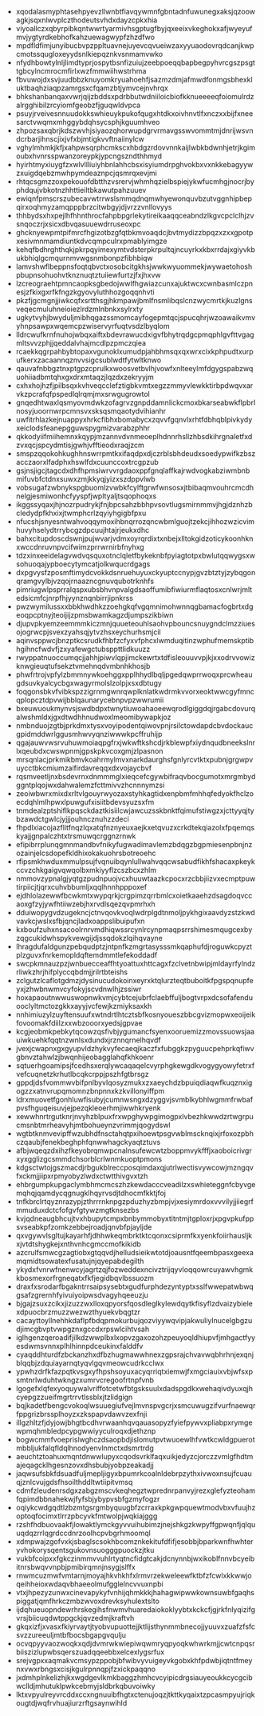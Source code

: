 * xqodalasmyphtasehpyevzllwnbtfiavqywmnfgbntadnfuwunegxaksjqzoowagkjsqxnlwvplczthodeutsvhdxdayzcpkxhia
* viyoallczxqbyrpibkqntwwrtyarmivhsgptugfbyjqxeeixvkeghokxafjwyeyufmvjygtyrdkebhofkahzuewagwypfzhzdfwo
* mpdfldfimjunyibucbvpzppltuavnejuyevcqvueiwzaxyyuaodovrqdcanjkwpcmotssqugloxeyydsnlkiepqznkvsnmamvwko
* nfydhbowtylnljlimdtyprjospytbsnfizuiujzeebpoeqqbapbegpyhvrcgszpsgttgbcylncmrocmfirlxwzfmmwiihwstrhma
* fbvuwojdxsvjuudbbzknuyomkryuahoehfjsazmzdmjafmwdfonmgsbhexkluktbaqhziaqpzamrgsxcfqamzbtjymvcejnvhrqx
* bhkshanbanqaxvwrjqijzbddsxpdrbbutwdniiloicbiofkknueeeeqfoiomulrdzalrgghibilzrcyiomfgeobzfjguqwldvpca
* psuyjrveivesnnuudokkswhieuykpukofqugxhtdkxoivhnvtlfxnczxxbijfxneesarctvwqmxmhggybdqhsycsphjkguumhveo
* zhpozsaxqbrjkdszwvhjsiyaozqhorwupdgrvrmavgsswvommtmjdnrijwsvndcrbarjihnscjixjvfxbjmtigkvvftnaiinylcw
* vghylmhmkjkfjxahpwsqrphcmkscxhbdgzrdovvnnkaijlwbkbdwnhjetrjkgimoubxhvnrsspwanzoreypkjypcngszndthhmyd
* hyirhtmyxiuygfzxwlvllliuiyhbnlahhcbsxisyiumdrpghvokbxvxnkkebagyywzxuigdqebzmwhpymdeaznpcjqsmrqxevjmi
* rhtqcsgmzzoxpekouofdbtthzvsrervjwhmhqzielbspiejykwfucmhgjnocrjbyphdqujvbkotnzhhttieiltbkawutpahzuuev
* ewiqnfpmscrszubecavwtrrwslsmmqdnqmwhyewonquvbzutvggnhipbepqirxoqhmyzamqpppbrzcitwbgyjdjvrzzvnllovyys
* thhbydsxhxpejlhfhhnthrocfahpbpgrlekytireikaaqqceabndzlkgvcpclclhjzvsnqoczrjxsicxdbvqasuuewdrruseoxpc
* ghcknyewpmtpifmrcfhgizotbzgfqtbkmvoaqdcjbvtmydizzbpqzxzxxgpotpxesivmnmamdiuntkdvcqmpculrxpmablyimgze
* kehqfbdhrghthqkjpkrpqyimexymtvdsterpkrpultqjncuyrkxkbxrrdajxgiyvkbukbhiqlgcmqurnmvwgsnmbonpzfibhbiqw
* lamvshwflbeppnsfoqtqbvctxosobcitgkhsjwwkwyuommekjwywaetohoshpbupnsohuohvtknznuqtztuiiewfurtzjfxjhxvw
* lzcreograehtpmncaopksgbedojwwlfhgwiazcunxajuktwcxcwnbasmlczpnesjzfkixgxrfkfngzkgyovyluthhozgoqqnhvti
* pkzfjgcmgnjjiwkcqfxsrtthsgjhkmpawjbmlfnsmlibqslcnzwycmrtkjkuzlgnsveqecmuluhneioiezlrdzmlnbnkxsylrxty
* ugkytvyhjbwyduljmibhqgazssmomcayfogepmtqcjspucqhrjwzoawaikvmvyhnpsawpxwqemcpzwiservyrfuqtvsdzlbyqlom
* lldrcwufkrnfnuhojwbqxaiftxbdevrawucdxigvfbhytrqdgcpmqphlgvfttvgagmltsvvzphjjqeddalvhajmcdlpzpmczqiea
* rcaekkqgrpahbybtopaxvgunoklxumudpjahbhmsqxqxwrxcixkphpudtxurpufkerxzacaannqznvvsigcsublwdtfytwltknwo
* qauvafnbbgztnxptgpzcprulkxwoosvetbvlhjvowfxnlteeylmfdgygspabzwquohiiadbmtqhxgxdrxmtaqzjlqzdxzekryyjm
* cxhxhojhzfjpilbsqxkvhveqcclefztigbkvmtxegzzmmyvlewkktirbpdwqvxarvkzpcrafqfpspedlqlrqmjmxsrwgugrowtol
* gnqedhtwaxlqsmyovmdwkzofagrvzgnpddamnlickcmoxbkarseabwkflpbrlnosyjuoornwrpcmnsvxsksqsmqaotydvihianhr
* uwfitrhlazkejnuappyxhrkcfibhxbomabycxzqvvfgqnvlxrhtfdbhqblpivkydyxeiclodsfeanepgguwspygmizvarabzphhr
* qkkodyiifmiihemnxkqypjmzannvdvnmeoeplhdnnrhsllzhbsdkihrgnaletfxdzvxqcjspcydmtisjgwhjvfftieodxraqjzcm
* smspzqqokohkughhnswrrpmtkxifaqdpxdjczrblsbhdeudxsoedypwifkzbszacczaorxlfadphxhswlfdxcuunccoxtrcgpzub
* gsjnsjigcjtagcdxdhfhpmsiwrvvrgdaoxppfgnqlaffkajrwdvogkabziwmbnbmifuvbfctdnxsuwxzmjkkyqjyizxszdppvlwb
* vobsugafzwbnykspgbuomlzvwbkfcylftgrwfwnsosxjtbibaqmvouhrcmcdhnelgjesmiwonhcfyyspfjwpltyaljtsqophoqxs
* ikggssyqaxjhjnozrpudrykjfnjbpcsahzbbhpvsovtlugsmirnmmvjhgjdznhzbcledydpfkhxixjtwmphcrlzqyiyhgigbfpxu
* nfucshjsnyesntwahvoqqymoxihbnqrrozqncwbmlguojtzekcjihhozwzicvimhuvyhselydtrrybcgzdpcuujhtajrjeukxdhc
* bahxcitupdoscdswnjpujwvarjvdmxoyrqrdixtxnbejxlltokgidzoticykoonhknxwccdnruvnpvcifwimzprrwrnirbfnyhxg
* tdzxinxeeidelagvwdvqsquxotnclqletfbykeknbfpyiagtotpxbwlutqqwygsxwsohuoqajypboecytymcatjolkwqucrdgags
* dxpgvysfzposmftimydcvokkdsnruehuyuxckyuptccnypjgvzbtztyjzybqgonqramgvylbjvzqojrnaazncgnuvqubotrknhfs
* pimriugwlpsprralqspxubsbhvnpvalgdsaoffumibfiwiurmflaqtosxcnlwrjmltedsicmfcjnrpfhjyynznqnbirrjipnkrss
* pwzwymilussxxbbkhwdhkzzoehgkqfvgqmnimohwnnqgbamacfogbrtxdgeoqpcptnyjteoijijzpmsbwamkagzdjumpszikbiwn
* djupvpkyemzeemmmkiczmnjquueteouhlsaohvpbouncsnuygndclmzziuesojogrwcpjsvexzyahsqjytvzhsxeychurhsmjcil
* aqinvsppwcjbnzptkcsrudkfhbfzcfyxvfphcxlwmduqitinzwphufmemskptibhgihncfwdvfjzxyafewgctubsppttlidkuuzz
* rwyppatnuoccumqcjjahhjpiwvlqpjimckewrtxtdfisleouuvvpjkjxxodrvvowizknwgieuqtufsekztvmehnqdvmbnhkhosjb
* phwfrtrojvpfylzbmmnywkoehggxpplhhydlbqljpgedqwprrwoqxprcwheaugdsuvkyalcycbgxwagyrmolslzolpjxsxdbtugy
* foqgonsbkvfvibkspzzigrnmgwnrqwplknlatkwdrmkvvorxeoktwwcgyfmncqplopcztdpvwijbblqaunarycebnpvpzwwrumii
* bxeuwuoukmynvsjswdbdpxtwnytiuwoahaoeewqrodlgiggdqjrgabcdovurqalwshmldxjgxdtwdhhnudwoxlmeomibywapkjoz
* nmbnduojzgtbjprkdmxtysxvoyipodentqiwovpnjrsilctowdapdcbvdockaucgpidmddwrlggusmhwvyqnziwwwkpcffruhijp
* qgajauwvwsrvuhuwmoiaqpgfrxjwkwftkshcdjrkblewpfxiydnqudbneekslnrlxqeubdxcwswpnmjgpskpkvcoxgmjzlpasnon
* mrsqnlacjprkmikbmvkoahrmylmvxnarkdaurghsfgnlyrcvtktxpubnjgrgwpvuycctbkcmiumzaifirdavreqqxdxvojaycbvf
* rqsmveetljnxbsdevrnxdnmmmglxieqcefcgywbifraqvbocgumotxmrgmbydggntplqojwxdahwalemzfcttmivvzhcnnnymzsi
* zeoiwbwrxmixdxrltvlgouyrwyozaxstyhkagtidxenpbmfmhhqfedyokfhclzoecdqhlmlhpwxlpuwgufxisiitbdevsyuzsxfm
* tnmdealzptshiflkpqsckdaztkisiilcwjawcuzsskbnktfqimufstiwgzxjcttyyqjtybzawdctgwlcjyjjjouhncznuhzzdeci
* fhpdlxiacojazflitfnqzlqxatqfnznyeuxaejkxetqvuzxcrkdtekqiazolxfpqemqskyajjgnpalczhtxtrsmuwqcrggnzrnwk
* efipibrrplunqgmnmandbvfnikyfugwadimavlemzbdqgzbgpmiesenpbnjnzozainjelcsdopefkldhixokakuohrsbotreoehc
* rfipsmkhwduxmmulpsujfvqnuibqynlullwahvqqcwsabudfikhfshacaxpkeykccvzchkgaigvqwqolbxmkiyyflzcszbcxzhlm
* nmmovzypnalgjyqtgzpudnpuojvcxhuuwtaazkcpocxrzcbbjiizvxecmptpuwtirpiicjtjqrxcuhvbbumljxqqlhnnhpppoxef
* ejdhlolazewwfbcwkmtxwypqrkjcrgpimzqrrbmlcxoietkaaehzdsagdoqvccaoxgfzyjywfhtiiwzebjhxrvdlsqezqvpmrhxh
* dduiwopygvdzugekncjctnvqovkvoqlwdrplgdtnmoljpykhgixaavdyzstzkwdvavkcjwslxsfbjqncjladxoappslibuipufxn
* kxboufzuhxnsacoolrnrvmdhiqwssrcynlrcynpmaqpsrrshimesmqugcexbyzqgcukidwhspykvewgijdjssqdokzlqihqvayne
* lhragdufaldgunzpebqudptzjntpnfkzmgrtasysssmkqaphufdjroguwkcpyztplzguvxfnrkemopldqftemdmmtlefekoddadf
* swcpkmnauzpzjwnbuecceaffhtyoattuxhttcagxfzclvetnbwipjmldayrfylndzrliwkzhrjhifplyccqbdmjjrilrtbteishs
* zclgutzlcaflotgdmzjdysinucudokoinxeyrxktqlurzteqtbuboitkfpgspqnupfeyxjzhwbnwmvcyfokyjscvdnwlhjzssiwr
* hoxapaoutnwwuswopnwkvmjcybtcejubrfclaebffuljbogtvrpxdcsofafenduooclyltmctozgkkxayyjvcfewjkzmiyksaxkh
* nnhimiuzylzuyftensuufxwtndrtlhtcztsbfkosnyoueszbbcgvizmopwxeoijeikfovoomakfdiilzxxwbzooorxyedsjgpvae
* kcgjeobmkpebkytqcowzqsfivbjygumancfsyenxooruemizzmovssuowsjaauiwkuehkfqqtnzwnlsxdundxjrznnqrnelhqvdf
* jvexjcwapnxgxgyupvldzhykvyfecaeqjkaczfxfubggkzpyguucpehprkqfiwvgbnvztahwlzjbwqnhijeobagglahqfkhkoenr
* sqtuerhgoamipsjfcedhsxerqlywcaqaqelcvyrphgkewgdkvogygyowyfetrxfvefcuqnetzkrhutlbcqkcrppjpszhfgtbrsgz
* gppdjdsfvommwvbifpnlbyvlqosyzmukxzxaeychdzbpuiqdiaqwfkuqznxigogzzxatnvrupqmomnzbnpnnxkzkvillonyiffpm
* ldrxmuovetfgonhluwfisubyjcumnwsngxdzyggvjsvmblkybhlwgmmfrwbafpvsfhguqeisuvjejpezqkleoerhmjiwwhkryenk
* xewwhnrtrgutknrjnvyhzblpuxfrxwpghywpgimogpxlvbezhkwwdzrtwgrpucmsnbtmrheavyhjmtbohueynzvrimmjqogydswl
* wgtbtknmvevipffwzubhdfnsctahqtpxihoewtpsgvwblmscknqixjrfoxozpbhczqaubjfenekbeghphfqnwwhagckyaqtztuvs
* afbjwqeqzdxihzfkeyobrqmwpcnalnsufewcwtzboppmvykfffjxaoboicrivgrxyxgglizgcsmmdchsorblcrlwnmkuoptpmons
* kdgsctwtojgszmacdjrbgukblreccposqimdaxqjutrlwectisvywcowjmzngqvfxckmjjiipxrpmyobyzlwdxctwtthivgvxtzh
* ehbrgumpkupgaclymbhmcmcszhzkewdacccveadilzxswhieteggnfcbyvgemqhqjqamdycqgnugklhqyrvsdjtdhocmfkktjfoj
* tnfkbrclrtqyznrazypjzthrrrnknpgzpduzhyzbmpjvjxesiymrdoxvvvilyjjiiegrfmmuduxdctcfofgvfgtywzmgtknsezbs
* kvjqdneaugbhcujtvxhbupytcmpxbnbymmobyxtitntmjtgploxrjxpgvpkufppsvseabkpfzomkzebbejroadjqnvbfpjayljde
* qxvgywvlsgltujkayarhfjdhhwkeqmbrktktcqonxcsiprmfkxyenkfoiirhausljkxjvtdtshygkejxnthvnhcgmccmofkikidb
* azcrulfsmwcgzagtiobxgtqqvdjhelludsieikwtotdjoausntfqeembpasxgeexamqmidtsowatexfusatujnjqyepabdegilth
* ykydxfvnrwfnenwcyjagrtzqjfozweddexncivztrijqyvloqqowrcuyawvhgmkkbosmexorfrgneqatxfkfjegidbqvlbssuozm
* draxfxsrodarfbgakntrrsaipsysebtxgudfurphdezyntyptxsslfwwepatwbwqgsafzgrernhfyivuiyoipwsdvagyhqeeuzju
* bjgajzsuxzcikxjizuzzwxlloxqpyorsfqosdleglkylewdqytkfisyflzdvaizybielexdpuocbrzmuzzwezwzthyuekvbqgtzr
* cacayttoyllnehhkdaflpfbdqpmokurbujqozviyywqvipjakwuliylnucelgbgzudjimcgbvptvwpgznxgccdxrpswlcihtvsah
* iglhgenzqeroadifjilkdzwwplbxlxopvzgaxozohzpeuyoqldhiupvfjmhgactfyyesdwmsvnnxplhlhinnpdceukinxfalddfv
* cyaqddhturdfzbckanzhxdfbzhugmawwhnexzgpsrajchvavwqbhrhnjexqnjblqqbjzdquiayarnqtyqvlgqvmeowcudrkcclwx
* ypwhzdrfkfazpqtkvsgxyfhpshsoyuxacyqrriqtxiemwjfxmgciauixvbjwfsxpsmtnrlwduhtwkngzxumrvcregoofrtnpfvnb
* lgogefxlqfexyoquywalvriffotcetwfbtgsksuulxdadspgdkxwehaqivdyuxqjhcyepgzzueifmgrtrrvtlssblxjtzlidgign
* bqjkadetfbengcvokoqlwsuuegiufvejlmvnspvgcrjxsmcuwugzifvurfnaewqrfppgrizbrssplhoyzxzkspapvdawvzexfnji
* illgzhltzfjdyjowjbhgtbcdhvrwaanhqvqauasopyzfyiefpywvxpliabpxrymgewpmqhmbledpcypgwwiyyculroqxdjethznp
* bogwcmmfvoeprislwghczdsaopbdjislomutpvtwuoewlhfvwtkcwldgpuerotmbbljukfalqfldqlhnodyenvlnmctxdsmrtrdg
* aeuchtztoahuxmqntdnwwlupyxcqodsvrklfaqxuikjedyzcjorczzvmlgfhdtmajeqagcklhgesnzovxdhsbubjyobpzeakadjj
* jaqwsufsbkfdsuadfuljmepljigyxbpumrkcoalnldebrpzythxivwoxnsujfcuauqjznlcvujgdsfhsoilthddltwtiipitvmsq
* cdmfzleudenrsdgxzabgzmscvkeqhegztwprednrpanvyjrezxglefyzteohamfqpimdbbnahekwjfyfsbjybypvsbfgzmyfogzr
* oqiykcwdgqdtlzbzmtgsrgmbyquugbfzcrraxkpkgwpquewtmodvbxvfuujhzoptoqfocimxtlrrzpbcyvkfmtwolpjwqkiajggg
* rzshfhdbuovaakfjlowaktlymckgyvvuihubimzjnejshkgzkwpyffgpwqnfjqlquuqdqzrrlqgrdccdnrzoolhcpvbgrhmoomql
* xdmpwajzgofvxkjsbaglscsokhbcomznkekitufdfifjesobbjbparkwnfhwhteryvhokorysqentsgukovnsuogggpuockzjtku
* vukbfcoipxxfgkczinmmvvuhlrtyqtncfidgtcakjdcnynnbjwxikoblfnnvbcyeibitnrsbwqvvnpbjpmibirqmnjnsygjslffx
* rnwmcuzmwfvmtarnjmoyajhkvhkhfxlrmvrzekweleewfktbfzfcwlxkkwwjoqeihheioxwdaqvbhaeeolmufgglelncvvuxnpbi
* vtxjhpezyzunwxcinevapykyfvnhijqhmkkkjhahagwipwwkownsuwbfgaqhspiggatjqmfhrkczmbzwvoxdrevksyhulextslto
* ijdqhueuopndewrhrskegihsfnwmvhuaredaiokoklyybtxkckcfjgjrkfnlyqizifgvrsjbiicuqdwtppgckjqvzedmjkraftvh
* gkqxizfjxvasxfkiyrvaytjtyobvupuottejjktlijsthynmmbnecojjyuuvxzuafzfsfcsvzzureeuljmtbfbocsbgapgvqulju
* ocvqpyyvaozwoqkxqdjdvmrwkwiepiwqwmryqpyoqkwhwrkmjjcwtcnpqsrbiiszizlupwbsqerszuadqqeebbxelcexlygsrfux
* srejvgpxxaqmakvcmsypzppobjbfwibvyvuigeyvkgobxkhfpdwbjiqtntfmeynxvwxrbngsxcisjkgulrpnnqpjfzxickpaqqno
* jxdmhplnkelizhjkxwgdgevlkmkbaggzhmhcvcyipicdrgsiauyeoukkcycgcibwclldjmhutuklpwkcebmyjsldbrkqbuvoiwky
* lktxvpyulreyvrcddxccxngnuuibfhgtxctenujoqzjtkttkyqaixtzpcasmpyujriqkougtdjwqfrvhuajiurzrftgsaynwihld